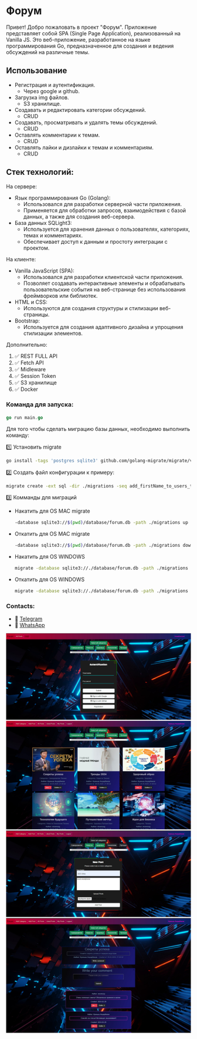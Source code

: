 # Форум

Привет! Добро пожаловать в проект "Форум". Приложение представляет собой SPA (Single Page Application), реализованный на Vanilla JS.
Это веб-приложение, разработанное на языке программирования Go, предназначенное для создания и ведения обсуждений на различные темы.

## Использование

+ Регистрация и аутентификация.
  + Через google и github.
+ Загрузка img файлов.
  + S3 хранилище.
+ Создавать и редактировать категории обсуждений.
  + CRUD
+ Создавать, просматривать и удалять темы обсуждений.
  + CRUD
+ Оставлять комментарии к темам.
  + CRUD
+ Оставлять лайки и дизлайки к темам и комментариям.
  + CRUD

## Стек технологий:

На сервере:
+ Язык программирования Go (Golang):
  + Использовался для разработки серверной части приложения.
  + Применяется для обработки запросов, взаимодействия с базой данных, а также для создания веб-сервера.
+ База данных SQLight3:
  +  Используется для хранения данных о пользователях, категориях, темах и комментариях.
  + Обеспечивает доступ к данным и простоту интеграции с проектом.

На клиенте:
+ Vanilla JavaScript (SPA):
  + Использовался для разработки клиентской части приложения.
  + Позволяет создавать интерактивные элементы и обрабатывать пользовательские события на веб-странице без использования фреймворков или библиотек.
+ HTML и CSS:
  + Используются для создания структуры и стилизации веб-страницы.
+ Bootstrap:
  + Используется для создания адаптивного дизайна и упрощения стилизации элементов.

Дополнительно:
1. :white_check_mark: REST FULL API
2. :white_check_mark: Fetch API
3. :white_check_mark: Midleware
4. :white_check_mark: Session Token
5. :white_check_mark: S3 хранилище
6. :white_check_mark: Docker

### Команда для запуска:
```go
go run main.go
```

Для того чтобы сделать миграцию базы данных, необходимо выполнить команду:

:one: Установить migrate 
```bash
go install -tags 'postgres sqlite3' github.com/golang-migrate/migrate/v4/cmd/migrate@latest
```
:two: Создать файл конфигурации к примеру:
```bash
migrate create -ext sql -dir ./migrations -seq add_firstName_to_users_table
```
:three: Комманды для миграций
  + Накатить для OS MAC migrate 
    ```bash
    -database sqlite3://$(pwd)/database/forum.db -path ./migrations up
    ```
  + Откатить для OS MAC migrate
    ```bash
    -database sqlite3://$(pwd)/database/forum.db -path ./migrations down
    ```
  + Накатить для OS WINDOWS
    ```bash
    migrate -database sqlite3://./database/forum.db -path ./migrations up
    ```
  + Откатить для OS WINDOWS
    ```bash
    migrate -database sqlite3://./database/forum.db -path ./migrations down
    ```

###     Contacts:

+ :iphone: [Telegram](https://t.me/nicemozgg)
+ :iphone: [WhatsApp](https://Wa.me/+77064441111)

![Image alt](readmeFiles/1.jpg)
![Image alt](readmeFiles/2.jpg)
![Image alt](readmeFiles/3.jpg)
![Image alt](readmeFiles/4.jpg)
